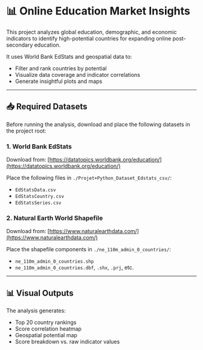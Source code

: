 # 📊 Online Education Market Insights

This project analyzes global education, demographic, and economic indicators to identify high-potential countries for expanding online post-secondary education.

It uses World Bank EdStats and geospatial data to:
- Filter and rank countries by potential
- Visualize data coverage and indicator correlations
- Generate insightful plots and maps

---

## 📥 Required Datasets

Before running the analysis, download and place the following datasets in the project root:

### 1. World Bank EdStats

Download from: [https://datatopics.worldbank.org/education/](https://datatopics.worldbank.org/education/)

Place the following files in `./Projet+Python_Dataset_Edstats_csv/`:

* `EdStatsData.csv`
* `EdStatsCountry.csv`
* `EdStatsSeries.csv`

### 2. Natural Earth World Shapefile

Download from: [https://www.naturalearthdata.com/](https://www.naturalearthdata.com/)

Place the shapefile components in `./ne_110m_admin_0_countries/`:

* `ne_110m_admin_0_countries.shp`
* `ne_110m_admin_0_countries.dbf`, `.shx`, `.prj`, etc.

---

## 📊 Visual Outputs

The analysis generates:

* Top 20 country rankings
* Score correlation heatmap
* Geospatial potential map
* Score breakdown vs. raw indicator values
